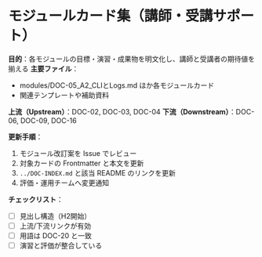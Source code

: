 # モジュールカード集（講師・受講サポート）

**目的**：各モジュールの目標・演習・成果物を明文化し、講師と受講者の期待値を揃える
**主要ファイル**：  
- modules/DOC-05_A2_CLIとLogs.md ほか各モジュールカード  
- 関連テンプレートや補助資料

**上流（Upstream）**：DOC-02, DOC-03, DOC-04
**下流（Downstream）**：DOC-06, DOC-09, DOC-16

**更新手順**：
1. モジュール改訂案を Issue でレビュー
2. 対象カードの Frontmatter と本文を更新
3. `../DOC-INDEX.md` と該当 README のリンクを更新
4. 評価・運用チームへ変更通知

**チェックリスト**：
- [ ] 見出し構造（H2開始）  
- [ ] 上流/下流リンクが有効  
- [ ] 用語は DOC-20 と一致  
- [ ] 演習と評価が整合している
